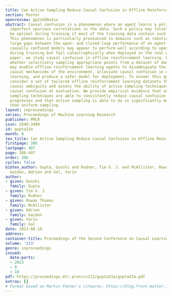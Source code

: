 ```yaml
---
title: Can Active Sampling Reduce Causal Confusion in Offline Reinforcement Learning?
section: Poster
openreview: gp2sUQ0uIxx
abstract: Causal confusion is a phenomenon where an agent learns a policy that reflects
  imperfect spurious correlations in the data. Such a policy may falsely appear to
  be optimal during training if most of the training data contain such spurious correlations.
  This phenomenon is particularly pronounced in domains such as robotics, with potentially
  large gaps between the open- and closed-loop performance of an agent. In such settings,
  causally confused models may appear to perform well according to open-loop metrics
  during training but fail catastrophically when deployed in the real world. In this
  paper, we study causal confusion in offline reinforcement learning. We investigate
  whether selectively sampling appropriate points from a dataset of demonstrations
  may enable offline reinforcement learning agents to disambiguate the underlying
  causal mechanisms of the environment, alleviate causal confusion in offline reinforcement
  learning, and produce a safer model for deployment. To answer this question, we
  consider a set of tailored offline reinforcement learning datasets that exhibit
  causal ambiguity and assess the ability of active sampling techniques to reduce
  causal confusion at evaluation. We provide empirical evidence that uniform and active
  sampling techniques are able to consistently reduce causal confusion as training
  progresses and that active sampling is able to do so significantly more efficiently
  than uniform sampling.
layout: inproceedings
series: Proceedings of Machine Learning Research
publisher: PMLR
issn: 2640-3498
id: gupta23a
month: 0
tex_title: Can Active Sampling Reduce Causal Confusion in Offline Reinforcement Learning?
firstpage: 386
lastpage: 407
page: 386-407
order: 386
cycles: false
bibtex_author: Gupta, Gunshi and Rudner, Tim G. J. and McAllister, Rowan Thomas and
  Gaidon, Adrien and Gal, Yarin
author:
- given: Gunshi
  family: Gupta
- given: Tim G. J.
  family: Rudner
- given: Rowan Thomas
  family: McAllister
- given: Adrien
  family: Gaidon
- given: Yarin
  family: Gal
date: 2023-08-10
address:
container-title: Proceedings of the Second Conference on Causal Learning and Reasoning
volume: '213'
genre: inproceedings
issued:
  date-parts:
  - 2023
  - 8
  - 10
pdf: https://proceedings.mlr.press/v213/gupta23a/gupta23a.pdf
extras: []
# Format based on Martin Fenner's citeproc: https://blog.front-matter.io/posts/citeproc-yaml-for-bibliographies/
---
```

